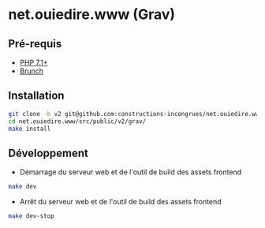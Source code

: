 # net.ouiedire.www (Grav)
## Pré-requis

- [PHP 7.1+](http://www.php.net)
- [Brunch](http://www.brunch.io)

## Installation

```sh
git clone -b v2 git@github.com:constructions-incongrues/net.ouiedire.www.git
cd net.ouiedire.www/src/public/v2/grav/
make install
```

## Développement

- Démarrage du serveur web et de l'outil de build des assets frontend
```sh
make dev
```

- Arrêt du serveur web et de l'outil de build des assets frontend
```sh
make dev-stop
```
